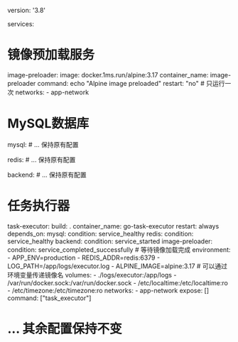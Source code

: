 version: '3.8'

services:
  # 镜像预加载服务
  image-preloader:
    image: docker.1ms.run/alpine:3.17
    container_name: image-preloader
    command: echo "Alpine image preloaded"
    restart: "no"  # 只运行一次
    networks:
      - app-network

  # MySQL数据库
  mysql:
    # ... 保持原有配置

  redis:
    # ... 保持原有配置

  backend:
    # ... 保持原有配置

  # 任务执行器
  task-executor:
    build: .
    container_name: go-task-executor
    restart: always
    depends_on:
      mysql:
        condition: service_healthy
      redis:
        condition: service_healthy
      backend:
        condition: service_started
      image-preloader:
        condition: service_completed_successfully  # 等待镜像加载完成
    environment:
      - APP_ENV=production
      - REDIS_ADDR=redis:6379
      - LOG_PATH=/app/logs/executor.log
      - ALPINE_IMAGE=alpine:3.17  # 可以通过环境变量传递镜像名
    volumes:
      - ./logs/executor:/app/logs
      - /var/run/docker.sock:/var/run/docker.sock
      - /etc/localtime:/etc/localtime:ro
      - /etc/timezone:/etc/timezone:ro
    networks:
      - app-network
    expose: []
    command: ["task_executor"]

# ... 其余配置保持不变
